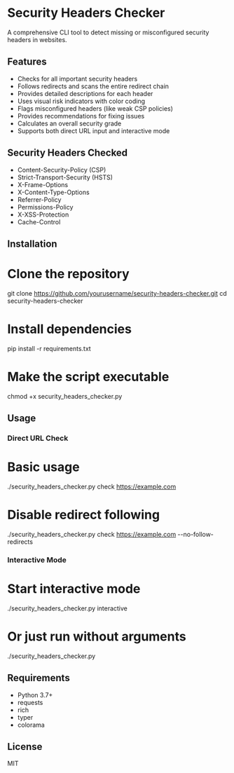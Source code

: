 # Security Headers Checker

A comprehensive CLI tool to detect missing or misconfigured security headers in websites.

## Features

- Checks for all important security headers
- Follows redirects and scans the entire redirect chain
- Provides detailed descriptions for each header
- Uses visual risk indicators with color coding
- Flags misconfigured headers (like weak CSP policies)
- Provides recommendations for fixing issues
- Calculates an overall security grade
- Supports both direct URL input and interactive mode

## Security Headers Checked

- Content-Security-Policy (CSP)
- Strict-Transport-Security (HSTS)
- X-Frame-Options
- X-Content-Type-Options
- Referrer-Policy
- Permissions-Policy
- X-XSS-Protection
- Cache-Control

## Installation

# Clone the repository
git clone https://github.com/yourusername/security-headers-checker.git
cd security-headers-checker

# Install dependencies
pip install -r requirements.txt

# Make the script executable
chmod +x security_headers_checker.py

## Usage

### Direct URL Check

# Basic usage
./security_headers_checker.py check https://example.com

# Disable redirect following
./security_headers_checker.py check https://example.com --no-follow-redirects

### Interactive Mode

# Start interactive mode
./security_headers_checker.py interactive

# Or just run without arguments
./security_headers_checker.py

## Requirements

- Python 3.7+
- requests
- rich
- typer
- colorama

## License

MIT
